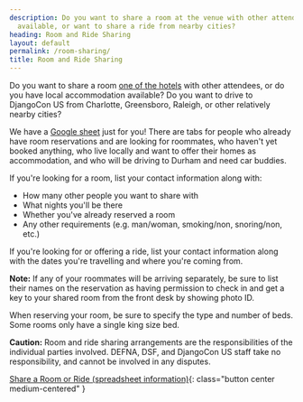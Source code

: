```yaml
---
description: Do you want to share a room at the venue with other attendees, have accommodation
  available, or want to share a ride from nearby cities?
heading: Room and Ride Sharing
layout: default
permalink: /room-sharing/
title: Room and Ride Sharing
---
```


Do you want to share a room [one of the hotels](/venue/#welcome) with other attendees, or do you have local accommodation available? Do you want to drive to DjangoCon US from Charlotte, Greensboro, Raleigh, or other relatively nearby cities?

We have a [Google sheet](https://docs.google.com/spreadsheets/d/1-MESCzq4TmzGf8t1V2FZmdVTfuwuwxBR8mlnPKOa0UU/edit?usp=sharing) just for you! There are tabs for people who already have room
reservations and are looking for roommates, who haven't yet booked anything, who live locally and want to offer
their homes as accommodation, and who will be driving to Durham and need car buddies.

If you're looking for a room, list your contact information along with:

- How many other people you want to share with
- What nights you'll be there
- Whether you've already reserved a room
- Any other requirements (e.g. man/woman, smoking/non, snoring/non, etc.)

If you're looking for or offering a ride, list your contact information along with the dates you're travelling and where you're coming from.

**Note:** If any of your roommates will be arriving separately, be sure to list their names on the reservation as having permission to check in and get a key to your shared room from the front desk by showing photo ID.

When reserving your room, be sure to specify the type and number of beds. Some rooms only have a single king size bed.

**Caution:** Room and ride sharing arrangements are the responsibilities of the individual parties involved. DEFNA, DSF, and DjangoCon US staff take no responsibility, and cannot be involved in any disputes.

[Share a Room or Ride (spreadsheet information)](https://docs.google.com/spreadsheets/d/1-MESCzq4TmzGf8t1V2FZmdVTfuwuwxBR8mlnPKOa0UU/edit?usp=sharing
){: class="button center medium-centered" }
